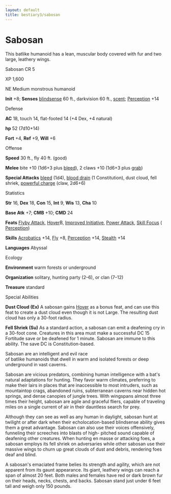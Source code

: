 ```yaml
---
layout: default
title: bestiary3/sabosan
---
```

# Sabosan

This batlike humanoid has a lean, muscular body covered with fur and two large, leathery wings.

Sabosan CR 5

XP 1,600

NE Medium monstrous humanoid

**Init** +8; **Senses** [blindsense](monsters/universalMonsterRules#_blindsense) 60 ft., darkvision 60 ft., [scent](monsters/universalMonsterRules#_scent); [Perception](skills/perception#_perception) +14

Defense

**AC** 18, touch 14, flat-footed 14 (+4 Dex, +4 natural)

**hp** 52 (7d10+14)

**Fort** +4, **Ref** +9, **Will** +6

Offense

**Speed** 30 ft., fly 40 ft. (good)

**Melee** bite +10 (1d6+3 plus [bleed](monsters/universalMonsterRules#_bleed)), 2 claws +10 (1d6+3 plus [grab](monsters/universalMonsterRules#_grab))

**Special Attacks** [bleed](monsters/universalMonsterRules#_bleed) (1d4), [blood drain](monsters/universalMonsterRules#_blood-drain) (1 Constitution), dust cloud, fell shriek, [powerful charge](monsters/universalMonsterRules#_powerful-charge) (claw, 2d6+6)

Statistics

**Str** 16, **Dex** 18, **Con** 15, **Int** 9, **Wis** 13, **Cha** 10

**Base Atk** +7; **CMB** +10; **CMD** 24

**Feats** [Flyby Attack](monsters/monsterFeats#_flyby-attack), [Hover](monsters/monsterFeats#_hover)B, [Improved Initiative](feats#_improved-initiative), [Power Attack](feats#_power-attack), [Skill Focus](feats#_skill-focus) ( [Perception](skills/perception#_perception))

**Skills** [Acrobatics](skills/acrobatics#_acrobatics) +14, [Fly](skills/fly#_fly) +8, [Perception](skills/perception#_perception) +14, [Stealth](skills/stealth#_stealth) +14

**Languages** Abyssal

Ecology

**Environment** warm forests or underground

**Organization** solitary, hunting party (2–6), or clan (7–12)

**Treasure** standard

Special Abilities

**Dust Cloud (Ex)** A sabosan gains [Hover](monsters/monsterFeats#_hover) as a bonus feat, and can use this feat to create a dust cloud even though it is not Large. The resulting dust cloud has only a 30-foot radius.

**Fell Shriek (Su)** As a standard action, a sabosan can emit a deafening cry in a 30-foot cone. Creatures in this area must make a successful DC 15 Fortitude save or be deafened for 1 minute. Sabosan are immune to this ability. The save DC is Constitution-based.

Sabosan are an intelligent and evil race   
of batlike humanoids that dwell in warm and isolated forests or deep underground in vast caverns.

Sabosan are vicious predators, combining human intelligence with a bat's natural adaptations for hunting. They favor warm climates, preferring to make their lairs in places that are inaccessible to most intruders, such as mountaintop crags, abandoned ruins, subterranean caverns near hidden hot springs, and dense canopies of jungle trees. With wingspans almost three times their height, sabosan are agile and graceful fliers, capable of traveling miles on a single current of air in their dauntless search for prey.

Although they can see as well as any human in daylight, sabosan hunt at twilight or after dark when their echolocation-based blindsense ability gives them a great advantage. Sabosan can also use their voices offensively, funneling their screeches into blasts of high- pitched sound capable of deafening other creatures. When hunting en masse or attacking foes, a sabosan employs its fell shriek on adversaries while other sabosan use their massive wings to churn up great clouds of dust and debris, rendering foes deaf and blind.

A sabosan's emaciated frame belies its strength and agility, which are not apparent from its gaunt appearance. Its giant, leathery wings can reach a span of almost 20 feet. Both males and females have red or dark brown fur on their heads, necks, chests, and backs. Sabosan stand just under 6 feet tall and weigh only 150 pounds.

